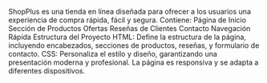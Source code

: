 ShopPlus es una tienda en línea diseñada para ofrecer a los usuarios una experiencia de compra rápida, fácil y segura.
Contiene: Página de Inicio
          Sección de Productos
          Ofertas
          Reseñas de Clientes
          Contacto
          Navegación Rápida
Estructura del Proyecto
HTML: Define la estructura de la página, incluyendo encabezados, secciones de productos, reseñas, y formulario de contacto.
CSS: Personaliza el estilo y diseño, garantizando una presentación moderna y profesional. La página es responsiva y se adapta a diferentes dispositivos.          
